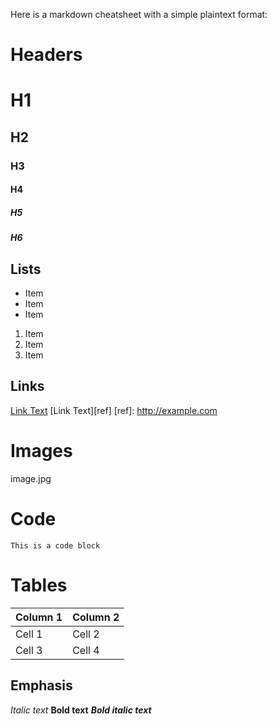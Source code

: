 Here is a markdown cheatsheet with a simple plaintext format:

**Headers**
=
# H1
## H2
### H3
#### H4
##### H5
##### H6

**Lists**
-
* Item
* Item
* Item
1. Item
2. Item
3. Item

**Links**
-
[Link Text](http://example.com)
[Link Text][ref]
[ref]: http://example.com

**Images**
=
image.jpg

**Code**
=
`This is a code block`

**Tables**
=
| Column 1 | Column 2 |
|----------|----------|
| Cell 1   | Cell 2   |
| Cell 3   | Cell 4   |

**Emphasis**
-
_Italic text_
**Bold text**
___Bold italic text___